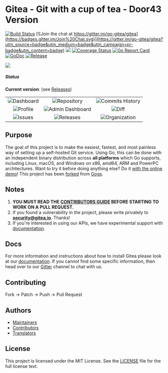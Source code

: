 # Gitea - Git with a cup of tea - Door43 Version

[![Build Status](https://travis-ci.org/unfoldingWord-dev/gogs.svg?branch=master)](https://travis-ci.org/unfoldingWord-dev/gogs)
[![Join the chat at https://gitter.im/go-gitea/gitea](https://badges.gitter.im/Join%20Chat.svg)](https://gitter.im/go-gitea/gitea?utm_source=badge&utm_medium=badge&utm_campaign=pr-badge&utm_content=badge)
[![](https://images.microbadger.com/badges/image/gitea/gitea.svg)](https://microbadger.com/images/gitea/gitea "Get your own image badge on microbadger.com")
[![Coverage Status](https://codecov.io/gh/unfoldingWord-dev/gogs/branch/master/graph/badge.svg)](https://codecov.io/gh/unfoldingWord-dev/gogs)
[![Go Report Card](https://goreportcard.com/badge/github.com/unfoldingWord-dev)](https://goreportcard.com/report/github.com/unfoldingWord-dev/gogs)
[![GoDoc](https://godoc.org/code.gitea.io/gitea?status.svg)](https://godoc.org/code.gitea.io/gitea)
[![Release](https://github-release-version.herokuapp.com/github/go-gitea/gitea/release.svg?style=flat)](https://github.com/go-gitea/gitea/releases/latest)

[![](public/img/door43.png)](https://git.door43.org)

##### Status

**Current version**: (see [Releases](https://github.com/unfoldingword-dev/gogs/releases))

| | | |
|:---:|:---:|:---:|
|![Dashboard](https://i.imgur.com/3iEQsux.jpg)|![Repository](https://i.imgur.com/glqFnj8.jpg)|![Commits History](https://i.imgur.com/ad1FEpi.jpg)|
|![Profile](https://i.imgur.com/q81EcGa.jpg)|![Admin Dashboard](https://i.imgur.com/L2CQeN0.jpg)|![Diff](https://i.imgur.com/cNuvMum.jpg)|
|![Issues](https://i.imgur.com/xCYRqaF.jpg)|![Releases](https://i.imgur.com/ILpRBCe.jpg)|![Organization](https://i.imgur.com/0BHnrcL.jpg)|

## Purpose

The goal of this project is to make the easiest, fastest, and most painless way of setting up a self-hosted Git service. Using Go, this can be done with an independent binary distribution across **all platforms** which Go supports, including Linux, macOS, and Windows on x86, amd64, ARM and PowerPC architectures. Want to try it before doing anything else? Do it [with the online demo](https://try.gitea.io/)! This project has been [forked](https://blog.gitea.io/2016/12/welcome-to-gitea/) from [Gogs](https://gogs.io).

## Notes

1. **YOU MUST READ THE [CONTRIBUTORS GUIDE](CONTRIBUTING.md) BEFORE STARTING TO WORK ON A PULL REQUEST.**
2. If you found a vulnerability in the project, please write privately to **security@gitea.io**. Thanks!
3. If you're interested in using our APIs, we have experimental support with [documentation](https://godoc.org/code.gitea.io/sdk/gitea).

## Docs

For more information and instructions about how to install Gitea please look at our [documentation](https://docs.gitea.io/en-us/). If you cannot find some specific information, then head over to our [Gitter](https://gitter.im/go-gitea/gitea) channel to chat with us.

## Contributing

Fork -> Patch -> Push -> Pull Request

## Authors

* [Maintainers](https://github.com/orgs/go-gitea/people)
* [Contributors](https://github.com/go-gitea/gitea/graphs/contributors)
* [Translators](options/locale/TRANSLATORS)

## License

This project is licensed under the MIT License. See the [LICENSE](https://github.com/go-gitea/gitea/blob/master/LICENSE) file for the full license text.
